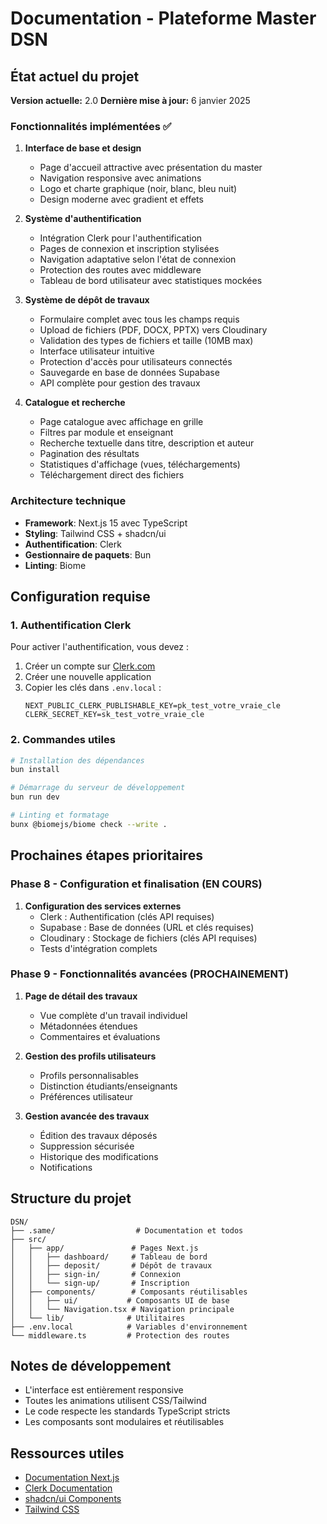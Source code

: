 # Documentation - Plateforme Master DSN

## État actuel du projet

**Version actuelle:** 2.0
**Dernière mise à jour:** 6 janvier 2025

### Fonctionnalités implémentées ✅

1. **Interface de base et design**
   - Page d'accueil attractive avec présentation du master
   - Navigation responsive avec animations
   - Logo et charte graphique (noir, blanc, bleu nuit)
   - Design moderne avec gradient et effets

2. **Système d'authentification**
   - Intégration Clerk pour l'authentification
   - Pages de connexion et inscription stylisées
   - Navigation adaptative selon l'état de connexion
   - Protection des routes avec middleware
   - Tableau de bord utilisateur avec statistiques mockées

3. **Système de dépôt de travaux**
   - Formulaire complet avec tous les champs requis
   - Upload de fichiers (PDF, DOCX, PPTX) vers Cloudinary
   - Validation des types de fichiers et taille (10MB max)
   - Interface utilisateur intuitive
   - Protection d'accès pour utilisateurs connectés
   - Sauvegarde en base de données Supabase
   - API complète pour gestion des travaux

4. **Catalogue et recherche**
   - Page catalogue avec affichage en grille
   - Filtres par module et enseignant
   - Recherche textuelle dans titre, description et auteur
   - Pagination des résultats
   - Statistiques d'affichage (vues, téléchargements)
   - Téléchargement direct des fichiers

### Architecture technique

- **Framework**: Next.js 15 avec TypeScript
- **Styling**: Tailwind CSS + shadcn/ui
- **Authentification**: Clerk
- **Gestionnaire de paquets**: Bun
- **Linting**: Biome

## Configuration requise

### 1. Authentification Clerk

Pour activer l'authentification, vous devez :

1. Créer un compte sur [Clerk.com](https://clerk.com)
2. Créer une nouvelle application
3. Copier les clés dans `.env.local` :
   ```env
   NEXT_PUBLIC_CLERK_PUBLISHABLE_KEY=pk_test_votre_vraie_cle
   CLERK_SECRET_KEY=sk_test_votre_vraie_cle
   ```

### 2. Commandes utiles

```bash
# Installation des dépendances
bun install

# Démarrage du serveur de développement
bun run dev

# Linting et formatage
bunx @biomejs/biome check --write .
```

## Prochaines étapes prioritaires

### Phase 8 - Configuration et finalisation (EN COURS)

1. **Configuration des services externes**
   - Clerk : Authentification (clés API requises)
   - Supabase : Base de données (URL et clés requises)
   - Cloudinary : Stockage de fichiers (clés API requises)
   - Tests d'intégration complets

### Phase 9 - Fonctionnalités avancées (PROCHAINEMENT)

1. **Page de détail des travaux**
   - Vue complète d'un travail individuel
   - Métadonnées étendues
   - Commentaires et évaluations

2. **Gestion des profils utilisateurs**
   - Profils personnalisables
   - Distinction étudiants/enseignants
   - Préférences utilisateur

3. **Gestion avancée des travaux**
   - Édition des travaux déposés
   - Suppression sécurisée
   - Historique des modifications
   - Notifications

## Structure du projet

```
DSN/
├── .same/                  # Documentation et todos
├── src/
│   ├── app/               # Pages Next.js
│   │   ├── dashboard/     # Tableau de bord
│   │   ├── deposit/       # Dépôt de travaux
│   │   ├── sign-in/       # Connexion
│   │   └── sign-up/       # Inscription
│   ├── components/        # Composants réutilisables
│   │   ├── ui/           # Composants UI de base
│   │   └── Navigation.tsx # Navigation principale
│   └── lib/              # Utilitaires
├── .env.local            # Variables d'environnement
└── middleware.ts         # Protection des routes
```

## Notes de développement

- L'interface est entièrement responsive
- Toutes les animations utilisent CSS/Tailwind
- Le code respecte les standards TypeScript stricts
- Les composants sont modulaires et réutilisables

## Ressources utiles

- [Documentation Next.js](https://nextjs.org/docs)
- [Clerk Documentation](https://clerk.com/docs)
- [shadcn/ui Components](https://ui.shadcn.com)
- [Tailwind CSS](https://tailwindcss.com/docs)
